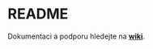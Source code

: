 # README #

Dokumentaci a podporu hledejte na **[wiki](https://github.com/skaut/nette-Seznam-kluboven/wiki)**.
